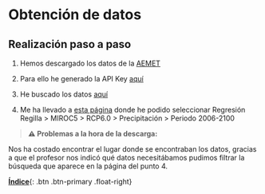 # Obtención de datos

## Realización paso a paso

1. Hemos descargado los datos de la [AEMET](https://opendata.aemet.es/centrodedescargas/productosAEMET)

2. Para ello he generado la API Key [aquí](https://opendata.aemet.es/centrodedescargas/inicio)

3. He buscado los datos [aquí](https://opendata.aemet.es/centrodedescargas/productosAEMET)

4. Me ha llevado a [esta página](https://www.aemet.es/es/serviciosclimaticos/cambio_climat/datos_diarios?w=0&w2=0&cm=sdsm_rej&mo=MIROC5&es=RCP60&va=precip&pe=2006-2100&b=1) donde he podido seleccionar Regresión Regilla > MIROC5 > RCP6.0 > Precipitación > Periodo 2006-2100

> **⚠️ Problemas a la hora de la descarga:**

Nos ha costado encontrar el lugar donde se encontraban los datos, gracias a que el profesor nos indicó qué datos necesitábamos pudimos filtrar la búsqueda que aparece en la página del punto 4.

[**Índice**](../README.md){: .btn .btn-primary .float-right}
